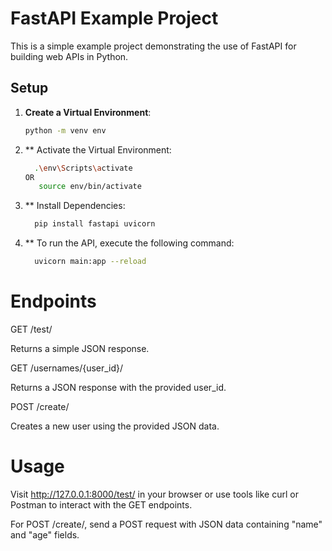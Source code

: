 # FastAPI Example Project

This is a simple example project demonstrating the use of FastAPI for building web APIs in Python.

## Setup

1. **Create a Virtual Environment**:

   ```bash
   python -m venv env
2. ** Activate the Virtual Environment:
 
    ```bash
      .\env\Scripts\activate
    OR
       source env/bin/activate
3. ** Install Dependencies:
    ```bash
      pip install fastapi uvicorn

5. ** To run the API, execute the following command:
    ```bash
      uvicorn main:app --reload


# Endpoints

GET /test/

Returns a simple JSON response.

GET /usernames/{user_id}/

Returns a JSON response with the provided user_id.

POST /create/

Creates a new user using the provided JSON data.

# Usage
Visit http://127.0.0.1:8000/test/ in your browser or use tools like curl or Postman to interact with the GET endpoints.

For POST /create/, send a POST request with JSON data containing "name" and "age" fields.


